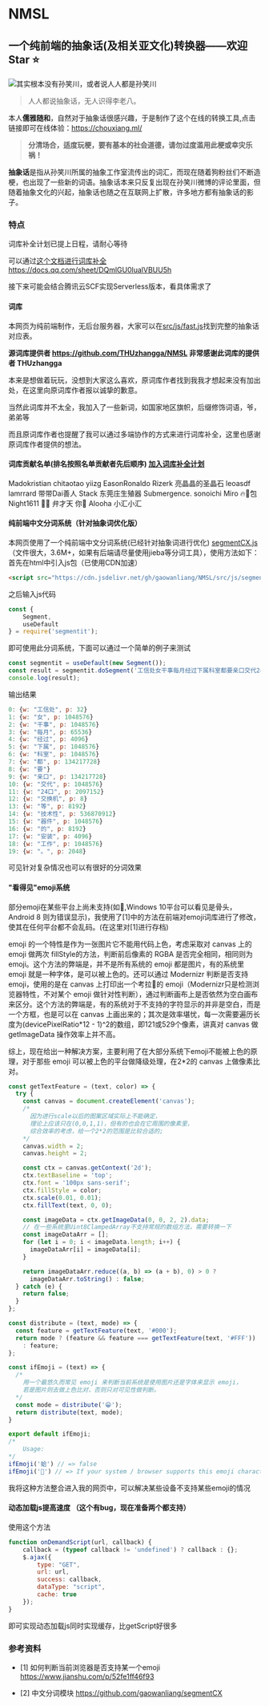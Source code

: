 # NMSL
## 一个纯前端的抽象话(及相关亚文化)转换器——欢迎 Star ⭐
![其实根本没有孙笑川，或者说人人都是孙笑川](https://cdn.jsdelivr.net/gh/gaowanliang/p/1.png)

> 人人都说抽象话，无人识得李老八。

本人**儒雅随和**，自然对于抽象话很感兴趣，于是制作了这个在线的转换工具,点击链接即可在线体验：https://chouxiang.ml/

> **分清场合，适度玩梗，要有基本的社会道德，请勿过度滥用此梗或幸灾乐祸！**

**抽象话**是指从孙笑川所属的抽象工作室流传出的词汇，而现在随着狗粉丝们不断造梗，也出现了一些新的词语。抽象话本来只反复出现在孙笑川微博的评论里面，但随着抽象文化的兴起，抽象话也随之在互联网上扩散，许多地方都有抽象话的影子。

### 特点

词库补全计划已提上日程，请耐心等待

可以通过[这个文档进行词库补全](https://docs.qq.com/sheet/DQmlGU0lualVBUU5h) https://docs.qq.com/sheet/DQmlGU0lualVBUU5h

接下来可能会结合腾讯云SCF实现Serverless版本，看具体需求了

#### 词库
本网页为纯前端制作，无后台服务器，大家可以在[src/js/fast.js](https://github.com/gaowanliang/NMSL/blob/master/src/js/fast.js)找到完整的抽象话对应表。

**源词库提供者 https://github.com/THUzhangga/NMSL 非常感谢此词库的提供者 THUzhangga**

本来是想做着玩玩，没想到大家这么喜欢，原词库作者找到我我才想起来没有加出处，在这里向原词库作者报以诚挚的歉意。

当然此词库并不太全，我加入了一些新词，如国家地区旗帜，后缀修饰词语，爷，弟弟等

而且原词库作者也提醒了我可以通过多端协作的方式来进行词库补全，这里也感谢原词库作者提供的想法。

#### 词库贡献名单(排名按照名单贡献者先后顺序) [加入词库补全计划](https://docs.qq.com/sheet/DQmlGU0lualVBUU5h)
Madokristian chitaotao yiizg EasonRonaldo Rizerk  亮晶晶的圣晶石 leoasdf lamrrard 带带Dai善人 Stack 东莞庄生殖器 Submergence. sonoichi Miro 🔥🌟包 Night1611 🔪👦 弁才天 你👴 Alooha 小汇小汇

#### 纯前端中文分词系统（针对抽象词优化版）
本网页使用了一个纯前端中文分词系统(已经针对抽象词进行优化) [segmentCX.js](https://github.com/gaowanliang/NMSL/blob/master/src/js/segmentCX.js)（文件很大，3.6M+，如果有后端请尽量使用jieba等分词工具），使用方法如下：
首先在html中引入js包（已使用CDN加速）
```html
<script src="https://cdn.jsdelivr.net/gh/gaowanliang/NMSL/src/js/segmentCX.js"></script>
```
之后输入js代码
```javascript
const {
    Segment,
    useDefault
} = require('segmentit');
```
即可使用此分词系统，下面可以通过一个简单的例子来测试

```javascript
const segmentit = useDefault(new Segment());
const result = segmentit.doSegment('工信处女干事每月经过下属科室都要亲口交代24口交换机等技术性器件的安装工作。');
console.log(result);
```
输出结果
```javascript
0: {w: "工信处", p: 32}
1: {w: "女", p: 1048576}
2: {w: "干事", p: 1048576}
3: {w: "每月", p: 65536}
4: {w: "经过", p: 4096}
5: {w: "下属", p: 1048576}
6: {w: "科室", p: 1048576}
7: {w: "都", p: 134217728}
8: {w: "要"}
9: {w: "亲口", p: 134217728}
10: {w: "交代", p: 1048576}
11: {w: "24口", p: 2097152}
12: {w: "交换机", p: 8}
13: {w: "等", p: 8192}
14: {w: "技术性", p: 536870912}
15: {w: "器件", p: 1048576}
16: {w: "的", p: 8192}
17: {w: "安装", p: 4096}
18: {w: "工作", p: 1048576}
19: {w: "。", p: 2048}
```
可见针对复杂情况也可以有很好的分词效果
#### "看得见"emoji系统

部分emoji在某些平台上尚未支持(如🦴,Windows 10平台可以看见是骨头，Android 8 则为错误显示)，我使用了[1]中的方法在前端对emoji词库进行了修改，使其在任何平台都不会乱码。(在这里对[1]进行存档)

emoji 的一个特性是作为一张图片它不能用代码上色，考虑采取对 canvas 上的 emoji 做两次 fillStyle的方法，判断前后像素的 RGBA 是否完全相同，相同则为 emoji。这个方法的弊端是，并不是所有系统的 emoji 都是图片，有的系统里 emoji 就是一种字体，是可以被上色的。还可以通过 Modernizr 判断是否支持 emoji，使用的是在 canvas 上打印出一个考拉🐨的 emoji（Modernizr只是检测浏览器特性，不对某个 emoji 做针对性判断），通过判断画布上是否依然为空白画布来区分。这个方法的弊端是，有的系统对于不支持的字符显示的并非是空白，而是一个方框，也是可以在 canvas 上画出来的；其次是效率堪忧，每一次需要遍历长度为(devicePixelRatio*12 - 1)^2的数组，即121或529个像素，讲真对 canvas 做 getImageData 操作效率上并不高。

综上，现在给出一种解决方案，主要利用了在大部分系统下emoji不能被上色的原理，对于那些 emoji 可以被上色的平台做降级处理，在2*2的 canvas 上做像素比对。

```javascript
const getTextFeature = (text, color) => {
  try {
    const canvas = document.createElement('canvas');
    /*
      因为进行scale以后的图案区域实际上不能确定，
      理论上应该只在(0,0,1,1)，但有的也会在它周围的像素里，
      综合效率的考虑，给一个2*2的范围是比较合适的;
    */
    canvas.width = 2;
    canvas.height = 2;

    const ctx = canvas.getContext('2d');
    ctx.textBaseline = 'top';
    ctx.font = '100px sans-serif';
    ctx.fillStyle = color;
    ctx.scale(0.01, 0.01);
    ctx.fillText(text, 0, 0);

    const imageData = ctx.getImageData(0, 0, 2, 2).data;
    // 在一些系统里Uint8ClampedArray不支持常规的数组方法，需要转换一下
    const imageDataArr = [];
    for (let i = 0; i < imageData.length; i++) {
      imageDataArr[i] = imageData[i];
    }

    return imageDataArr.reduce((a, b) => (a + b), 0) > 0 ? 
      imageDataArr.toString() : false;
  } catch (e) {
    return false;
  }
};

const distribute = (text, mode) => {
  const feature = getTextFeature(text, '#000');
  return mode ? (feature && feature === getTextFeature(text, '#FFF'))
    : feature;
};

const ifEmoji = (text) => {
  /*
    用一个最悠久而常见 emoji 来判断当前系统是使用图片还是字体来显示 emoji，
    若是图片则去做上色比对，否则只对可见性做判断。
  */
  const mode = distribute('😁');
  return distribute(text, mode);
}

export default ifEmoji;
/*
    Usage:
*/
ifEmoji('蛤') // => false
ifEmoji('🐸') // => If your system / browser supports this emoji character correctly, the returned value will be true.
```
我将这种方法整合进入我的网页中，可以解决某些设备不支持某些emoji的情况

#### 动态加载js提高速度 （这个有bug，现在准备两个都支持）
使用这个方法
```javascript
function onDemandScript(url, callback) {
    callback = (typeof callback != 'undefined') ? callback : {};
    $.ajax({
        type: "GET",
        url: url,
        success: callback,
        dataType: "script",
        cache: true
    });
}
```
即可实现动态加载js同时实现缓存，比getScript好很多

### 参考资料
 
* [1] 如何判断当前浏览器是否支持某一个emoji  https://www.jianshu.com/p/52fe1ff46f93

* [2] 中文分词模块 https://github.com/gaowanliang/segmentCX
